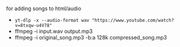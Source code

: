 for adding songs to html/audio

- `yt-dlp -x --audio-format wav "https://www.youtube.com/watch?v=8txqw-u4V78"`
- ffmpeg -i input.wav output.mp3
- ffmpeg -i original_song.mp3 -b:a 128k compressed_song.mp3